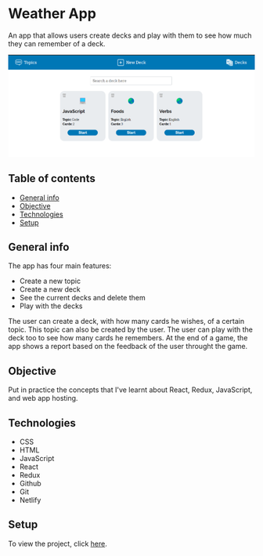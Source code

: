 # Weather App

An app that allows users create decks and play with them to see how much they can remember of a deck.

![App Image](./src/img/app-image.png)

## Table of contents
- [General info](#general-info)
- [Objective](#objective)
- [Technologies](#technologies)
- [Setup](#setup)

## General info

The app has four main features:
- Create a new topic
- Create a new deck
- See the current decks and delete them
- Play with the decks

The user can create a deck, with how many cards he wishes, of a certain topic. This topic can also be created by the user. The user can play with the deck too to see how many cards he remembers. At the end of a game, the app shows a report based on the feedback of the user throught the game.

## Objective

Put in practice the concepts that I've learnt about React, Redux, JavaScript, and web app hosting.

## Technologies

- CSS
- HTML
- JavaScript
- React
- Redux
- Github
- Git
- Netlify

## Setup

To view the project, click [here](https://pam-flashcard-app.netlify.app/).

